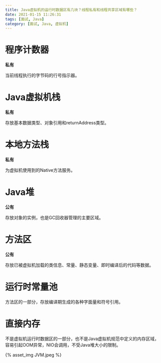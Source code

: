 ```yaml
---
title: Java虚拟机的运行时数据区有几块？线程私有和线程共享区域有哪些？
date: 2021-01-15 11:26:31
tags: [面试, Java]
category: [面试, Java, 虚拟机]
---
```


# 程序计数器

**私有**

当前线程执行的字节码的行号指示器。

# Java虚拟机栈

**私有**

存放基本数据类型、对象引用和returnAddress类型。

# 本地方法栈

**私有**

为虚拟机使用到的Native方法服务。

# Java堆

**公有**

存放对象的实例，也是GC回收器管理的主要区域。

# 方法区

**公有**

存放已被虚拟机加载的类信息、常量、静态变量、即时编译后的代码等数据。

# 运行时常量池

方法区的一部分，存放编译期生成的各种字面量和符号引用。

# 直接内存

不是虚拟机运行时数据区的一部分，也不是Java虚拟机规范中定义的内存区域，容易引起OOM异常，NIO会调用，不受Java堆大小的限制。

{% asset_img JVM.jpeg %}